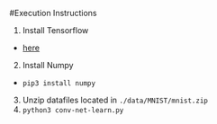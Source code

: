#Execution Instructions

1. Install Tensorflow
  * [here](https://www.tensorflow.org/install/)
2. Install Numpy
  * `pip3 install numpy`
3. Unzip datafiles located in `./data/MNIST/mnist.zip`
4. `python3 conv-net-learn.py`